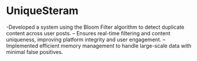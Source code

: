 # UniqueSteram
 -Developed a system using the Bloom Filter algorithm to detect duplicate content across user posts. – Ensures real-time filtering and content uniqueness, improving platform integrity and user engagement. – Implemented efficient memory management to handle large-scale data with minimal false positives.
